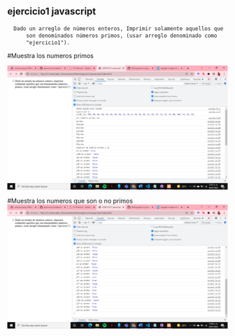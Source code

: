 ## ejercicio1 javascript
      Dado un arreglo de números enteros, Imprimir solamente aquellos que
          son denominados números primos, (usar arreglo denominado como
          "ejercicio1").
#Muestra los numeros primos
 
![Image text](https://github.com/alexminmanzoolguin/ejercicio1javascript/blob/main/img/2022-01-26%20(1).png)

#Muestra los numeros que son o no primos
![Image text](https://github.com/alexminmanzoolguin/ejercicio1javascript/blob/main/img/2022-01-26%20(2).png)
